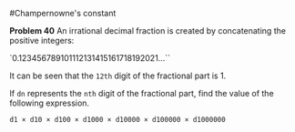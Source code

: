 #Champernowne's constant

**Problem 40**
An irrational decimal fraction is created by concatenating the positive integers:

`0.123456789101112131415161718192021...``

It can be seen that the `12th` digit of the fractional part is 1.

If `dn` represents the `nth` digit of the fractional part, find the value of the following expression.

`d1 × d10 × d100 × d1000 × d10000 × d100000 × d1000000`
